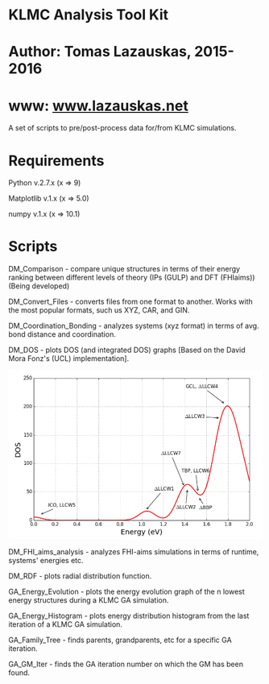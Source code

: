 # KLMC Analysis Tool Kit
# Author: Tomas Lazauskas, 2015-2016
# www: www.lazauskas.net

A set of scripts to pre/post-process data for/from KLMC simulations.

# Requirements 
Python v.2.7.x (x => 9)

Matplotlib v.1.x (x => 5.0)

numpy v.1.x (x => 10.1)

# Scripts
DM_Comparison - compare unique structures in terms of their energy ranking between different levels of theory (IPs (GULP) and DFT (FHIaims)) (Being developed)

DM_Convert_Files - converts files from one format to another. Works with the most popular formats, such us XYZ, CAR, and GIN.

DM_Coordination_Bonding - analyzes systems (xyz format) in terms of avg. bond distance and coordination.

DM_DOS - plots DOS (and integrated DOS) graphs [Based on the David Mora Fonz's (UCL) implementation].

![ScreenShot](exampleImages/DM_DOS.png)

DM_FHI_aims_analysis - analyzes FHI-aims simulations in terms of runtime, systems' energies etc.

DM_RDF - plots radial distribution function.

GA_Energy_Evolution - plots the energy evolution graph of the n lowest energy structures during a KLMC GA simulation.

GA_Energy_Histogram - plots energy distribution histogram from the last iteration of a KLMC GA simulation.

GA_Family_Tree - finds parents, grandparents, etc for a specific GA iteration.

GA_GM_Iter - finds the GA iteration number on which the GM has been found.